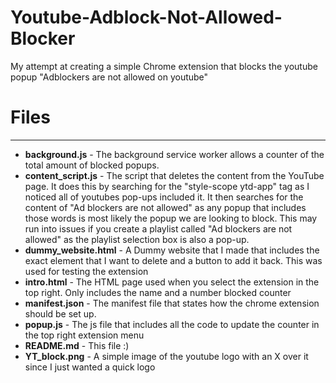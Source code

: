 # Youtube-Adblock-Not-Allowed-Blocker
My attempt at creating a simple Chrome extension that blocks the youtube popup "Adblockers are not allowed on youtube"

# Files
-----------
- **background.js**  - The background service worker allows a counter of the total amount of blocked popups.
- **content_script.js**  - The script that deletes the content from the YouTube page. It does this by searching for the "style-scope ytd-app" tag as I noticed all of youtubes pop-ups included it. It then searches for the content of "Ad blockers are not allowed" as any popup that includes those words is most likely the popup we are looking to block. This may run into issues if you create a playlist called "Ad blockers are not allowed" as the playlist selection box is also a pop-up.
- **dummy_website.html**  -  A Dummy website that I made that includes the exact element that I want to delete and a button to add it back. This was used for testing the extension
- **intro.html**  -  The HTML page used when you select the extension in the top right. Only includes the name and a number blocked counter
- **manifest.json**  -  The manifest file that states how the chrome extension should be set up.
- **popup.js**  -  The js file that includes all the code to update the counter in the top right extension menu
- **README.md**  -  This file :)
- **YT_block.png**  -  A simple image of the youtube logo with an X over it since I just wanted a quick logo

